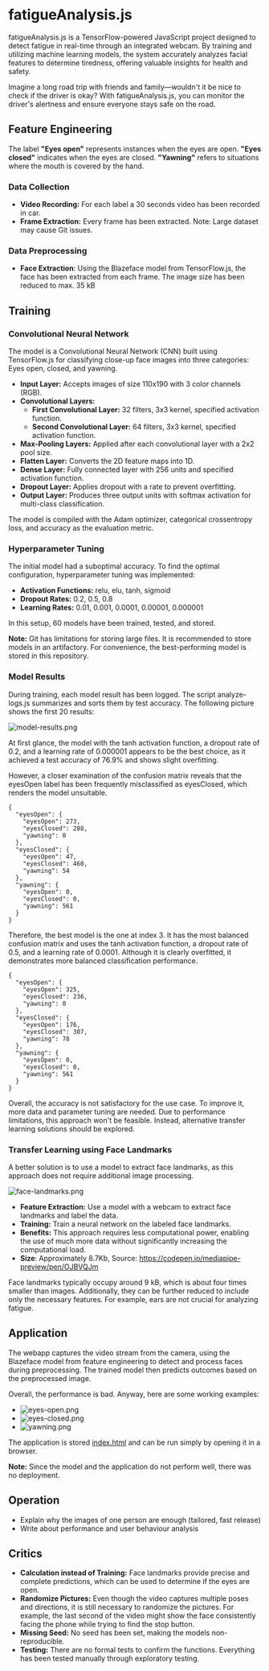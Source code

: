 # fatigueAnalysis.js

fatigueAnalysis.js is a TensorFlow-powered JavaScript project designed to detect fatigue in real-time through an
integrated webcam. By training and utilizing machine learning models, the system accurately analyzes facial features to
determine tiredness, offering valuable insights for health and safety.

Imagine a long road trip with friends and family—wouldn't it be nice to check if the driver is okay? With
fatigueAnalysis.js, you can monitor the driver's alertness and ensure everyone stays safe on the road.

## Feature Engineering

The label **"Eyes open"** represents instances when the eyes are open. **"Eyes closed"** indicates when the
eyes are closed. **"Yawning"** refers to situations where the mouth is covered by the hand.

### Data Collection

- **Video Recording:** For each label a 30 seconds video has been recorded in car.
- **Frame Extraction:** Every frame has been extracted. Note: Large dataset may cause Git issues.

### Data Preprocessing

- **Face Extraction**: Using the Blazeface model from TensorFlow.js, the face has been extracted from each frame. The
  image size has been reduced to max. 35 kB

## Training

### Convolutional Neural Network

The model is a Convolutional Neural Network (CNN) built using TensorFlow.js for classifying close-up face images into
three categories: Eyes open, closed, and yawning.

- **Input Layer:** Accepts images of size 110x190 with 3 color channels (RGB).
- **Convolutional Layers:**
    - **First Convolutional Layer:** 32 filters, 3x3 kernel, specified activation function.
    - **Second Convolutional Layer:** 64 filters, 3x3 kernel, specified activation function.
- **Max-Pooling Layers:** Applied after each convolutional layer with a 2x2 pool size.
- **Flatten Layer:** Converts the 2D feature maps into 1D.
- **Dense Layer:** Fully connected layer with 256 units and specified activation function.
- **Dropout Layer:** Applies dropout with a rate to prevent overfitting.
- **Output Layer:** Produces three output units with softmax activation for multi-class classification.

The model is compiled with the Adam optimizer, categorical crossentropy loss, and accuracy as the evaluation metric.

### Hyperparameter Tuning

The initial model had a suboptimal accuracy. To find the optimal configuration, hyperparameter tuning was implemented:

- **Activation Functions:** relu, elu, tanh, sigmoid
- **Dropout Rates:** 0.2, 0.5, 0.8
- **Learning Rates:** 0.01, 0.001, 0.0001, 0.00001, 0.000001

In this setup, 60 models have been trained, tested, and stored.

**Note:** Git has limitations for storing large files. It is recommended to store models in an artifactory. For
convenience, the best-performing model is stored in this repository.

### Model Results

During training, each model result has been logged. The script analyze-logs.js summarizes and sorts them by test
accuracy. The following picture shows the first 20 results:

![model-results.png](assets%2Fmodel-results.png)

At first glance, the model with the tanh activation function, a dropout rate of 0.2, and a learning rate of 0.000001
appears to be the best choice, as it achieved a test accuracy of 76.9% and shows slight overfitting.

However, a closer examination of the confusion matrix reveals that the eyesOpen label has been frequently misclassified
as eyesClosed, which renders the model unsuitable.

```
{
  "eyesOpen": {
    "eyesOpen": 273,
    "eyesClosed": 288,
    "yawning": 0
  },
  "eyesClosed": {
    "eyesOpen": 47,
    "eyesClosed": 460,
    "yawning": 54
  },
  "yawning": {
    "eyesOpen": 0,
    "eyesClosed": 0,
    "yawning": 561
  }
}
```

Therefore, the best model is the one at index 3. It has the most balanced confusion matrix and uses the tanh activation
function, a dropout rate of 0.5, and a learning rate of 0.0001. Although it is clearly overfitted, it demonstrates more
balanced classification performance.

```
{
  "eyesOpen": {
    "eyesOpen": 325,
    "eyesClosed": 236,
    "yawning": 0
  },
  "eyesClosed": {
    "eyesOpen": 176,
    "eyesClosed": 307,
    "yawning": 78
  },
  "yawning": {
    "eyesOpen": 0,
    "eyesClosed": 0,
    "yawning": 561
  }
}
```

Overall, the accuracy is not satisfactory for the use case. To improve it, more data and parameter tuning are needed.
Due to performance limitations, this approach won't be feasible. Instead, alternative transfer learning solutions should
be explored.

### Transfer Learning using Face Landmarks

A better solution is to use a model to extract face landmarks, as this approach does not require additional image
processing.

![face-landmarks.png](assets%2Fface-landmarks.png)

- **Feature Extraction:** Use a model with a webcam to extract face landmarks and label the data.
- **Training:** Train a neural network on the labeled face landmarks.
- **Benefits:** This approach requires less computational power, enabling the use of much more data without
  significantly increasing the computational load.
- **Size**: Approximately 8.7Kb, Source: https://codepen.io/mediapipe-preview/pen/OJBVQJm

Face landmarks typically occupy around 9 kB, which is about four times smaller than images. Additionally, they can be
further reduced to include only the necessary features. For example, ears are not crucial for analyzing fatigue.

## Application

The webapp captures the video stream from the camera, using the Blazeface model from feature engineering to detect and
process faces during preprocessing. The trained model then predicts outcomes based on the preprocessed image.

Overall, the performance is bad. Anyway, here are some working examples:

- ![eyes-open.png](assets%2Feyes-open.png)
- ![eyes-closed.png](assets%2Feyes-closed.png)
- ![yawning.png](assets%2Fyawning.png)

The application is stored [index.html](application%2Findex.html) and can be run simply by opening it in a browser.

**Note:** Since the model and the application do not perform well, there was no deployment.

## Operation

- Explain why the images of one person are enough (tailored, fast release)
- Write about performance and user behaviour analysis

## Critics

- **Calculation instead of Training:** Face landmarks provide precise and complete predictions, which can be used to
  determine if the eyes are open.
- **Randomize Pictures:** Even though the video captures multiple poses and directions, it is still necessary to
  randomize the pictures. For example, the last second of the video might show the face consistently facing the phone
  while trying to find the stop button.
- **Missing Seed:** No seed has been set, making the models non-reproducible.
- **Testing:** There are no formal tests to confirm the functions. Everything has been tested manually through exploratory testing.
